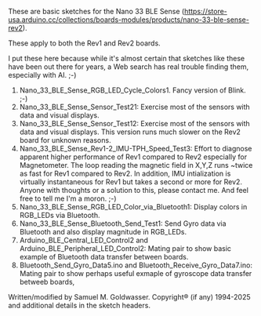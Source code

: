 These are basic sketches for the Nano 33 BLE Sense (https://store-usa.arduino.cc/collections/boards-modules/products/nano-33-ble-sense-rev2).

These apply to both the Rev1 and Rev2 boards.

I put these here because while it's almost certain that sketches like these have been out
there for years, a Web search has real trouble finding them, especially with AI. ;-)

1. Nano_33_BLE_Sense_RGB_LED_Cycle_Colors1.  Fancy version of Blink. ;-)
2. Nano_33_BLE_Sense_Sensor_Test21: Exercise most of the sensors with data and visual displays.
3. Nano_33_BLE_Sense_Sensor_Test12: Exercise most of the sensors with data and visual displays.
   This version runs much slower on the Rev2 board for unknown reasons.
4. Nano_33_BLE_Sense_Rev1-2_IMU-TPH_Speed_Test3: Effort to diagnose apparent higher performance of
   Rev1 compared to Rev2 especially for Magnetometer.  The loop reading the magnetic field in X,Y,Z
   runs ~twice as fast for Rev1 compared to Rev2.  In addition, IMU intialization is virtually
   instantaneous for Rev1 but takes a second or more for Rev2.  Anyone with thoughts or a solution
   to this, please contact me.  And feel free to tell me I'm a moron. ;-)
5. Nano_33_BLE_Sense_RGB_LED_Color_via_Bluetooth1: Display colors in RGB_LEDs via Bluetooth.
6. Nano_33_BLE_Sense_Bluetooth_Send_Test1: Send Gyro data via Bluetooth and also display magnitude in
   RGB_LEDs.
7. Arduino_BLE_Central_LED_Control2 and Arduino_BLE_Peripheral_LED_Control2: Mating pair to show
   basic example of Bluetooth data transfer between boards.
8. Bluetooth_Send_Gyro_Data5.ino and Bluetooth_Receive_Gyro_Data7.ino: Mating pair to show perhaps
   useful exmaple of gyroscope data transfer betweeb boards,

Written/modified by Samuel M. Goldwasser.  Copyright® (if any) 1994-2025 and additional details in
the sketch headers.
